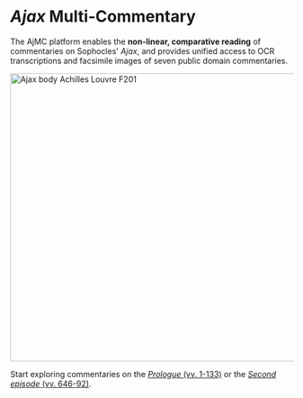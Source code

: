 # _Ajax_ Multi-Commentary

The AjMC platform enables the **non-linear, comparative reading** of commentaries on Sophocles' *Ajax*, and provides unified access to OCR transcriptions and facsimile images of seven public domain commentaries.

<a title="Louvre Museum
, Public domain, via Wikimedia Commons" href="https://commons.wikimedia.org/wiki/File:Ajax_body_Achilles_Louvre_F201.jpg"><img width="512" alt="Ajax body Achilles Louvre F201" src="https://upload.wikimedia.org/wikipedia/commons/thumb/a/a3/Ajax_body_Achilles_Louvre_F201.jpg/512px-Ajax_body_Achilles_Louvre_F201.jpg?20071029110214"></a>

Start exploring commentaries on the [*Prologue* (vv. 1-133)](passages/urn:cts:greekLit:tlg0011.tlg003:1-133) or the [*Second episode* (vv. 646-92)](passages/urn:cts:greekLit:tlg0011.tlg003:646-692). 